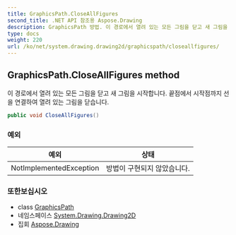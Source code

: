 ```yaml
---
title: GraphicsPath.CloseAllFigures
second_title: .NET API 참조용 Aspose.Drawing
description: GraphicsPath 방법. 이 경로에서 열려 있는 모든 그림을 닫고 새 그림을 시작합니다. 끝점에서 시작점까지 선을 연결하여 열려 있는 그림을 닫습니다.
type: docs
weight: 220
url: /ko/net/system.drawing.drawing2d/graphicspath/closeallfigures/
---
```

## GraphicsPath.CloseAllFigures method

이 경로에서 열려 있는 모든 그림을 닫고 새 그림을 시작합니다. 끝점에서 시작점까지 선을 연결하여 열려 있는 그림을 닫습니다.

```csharp
public void CloseAllFigures()
```

### 예외

| 예외 | 상태 |
| --- | --- |
| NotImplementedException | 방법이 구현되지 않았습니다. |

### 또한보십시오

* class [GraphicsPath](../)
* 네임스페이스 [System.Drawing.Drawing2D](../../graphicspath/)
* 집회 [Aspose.Drawing](../../../)


